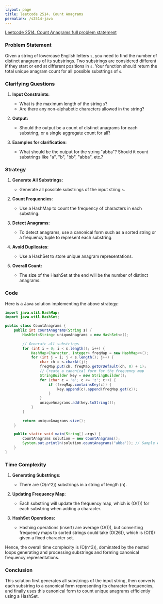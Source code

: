 ```yaml
---
layout: page
title: leetcode 2514. Count Anagrams
permalink: /s2514-java
---
```

[Leetcode 2514. Count Anagrams full problem statement](https://algoadvance.github.io/algoadvance/l2514)
### Problem Statement
Given a string of lowercase English letters `s`, you need to find the number of distinct anagrams of its substrings. Two substrings are considered different if they start or end at different positions in `s`. Your function should return the total unique anagram count for all possible substrings of `s`.

### Clarifying Questions
1. **Input Constraints:**
   - What is the maximum length of the string `s`?
   - Are there any non-alphabetic characters allowed in the string?

2. **Output:**
   - Should the output be a count of distinct anagrams for each substring, or a single aggregate count for all?

3. **Examples for clarification:**
   - What should be the output for the string "abba"? Should it count substrings like "a", "b", "bb", "abba", etc.?

### Strategy
1. **Generate All Substrings:**
   - Generate all possible substrings of the input string `s`.

2. **Count Frequencies:**
   - Use a HashMap to count the frequency of characters in each substring.

3. **Detect Anagrams:**
   - To detect anagrams, use a canonical form such as a sorted string or a frequency tuple to represent each substring.

4. **Avoid Duplicates:**
   - Use a HashSet to store unique anagram representations.

5. **Overall Count:**
   - The size of the HashSet at the end will be the number of distinct anagrams.

### Code
Here is a Java solution implementing the above strategy:

```java
import java.util.HashMap;
import java.util.HashSet;

public class CountAnagrams {
    public int countAnagrams(String s) {
        HashSet<String> uniqueAnagrams = new HashSet<>();
        
        // Generate all substrings
        for (int i = 0; i < s.length(); i++) {
            HashMap<Character, Integer> freqMap = new HashMap<>();
            for (int j = i; j < s.length(); j++) {
                char ch = s.charAt(j);
                freqMap.put(ch, freqMap.getOrDefault(ch, 0) + 1);
                // Create a canonical form for the frequency map
                StringBuilder key = new StringBuilder();
                for (char c = 'a'; c <= 'z'; c++) {
                    if (freqMap.containsKey(c)) {
                        key.append(c).append(freqMap.get(c));
                    }
                }
                uniqueAnagrams.add(key.toString());
            }
        }
        
        return uniqueAnagrams.size();
    }

    public static void main(String[] args) {
        CountAnagrams solution = new CountAnagrams();
        System.out.println(solution.countAnagrams("abba")); // Sample execution
    }
}
```

### Time Complexity
1. **Generating Substrings:**
   - There are \(O(n^2)\) substrings in a string of length \(n\).

2. **Updating Frequency Map:**
   - Each substring will update the frequency map, which is \(O(1)\) for each substring when adding a character.
   
3. **HashSet Operations:**
   - Hashing operations (insert) are average \(O(1)\), but converting frequency maps to sorted strings could take \(O(26)\), which is \(O(1)\) given a fixed character set.

Hence, the overall time complexity is \(O(n^3)\), dominated by the nested loops generating and processing substrings and forming canonical frequency representations.

### Conclusion
This solution first generates all substrings of the input string, then converts each substring to a canonical form representing its character frequencies, and finally uses this canonical form to count unique anagrams efficiently using a HashSet.